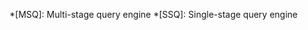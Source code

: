 [comment]: <> (Common abbreviatons. Please keep the list sorted alphabetically)
[comment]: <> (and only add abbreviations that are widely used.)
[comment]: <> (--8<-- [start:abbreviations])
*[MSQ]: Multi-stage query engine
*[SSQ]: Single-stage query engine

[comment]: <> (--8<-- [end:abbreviations])
